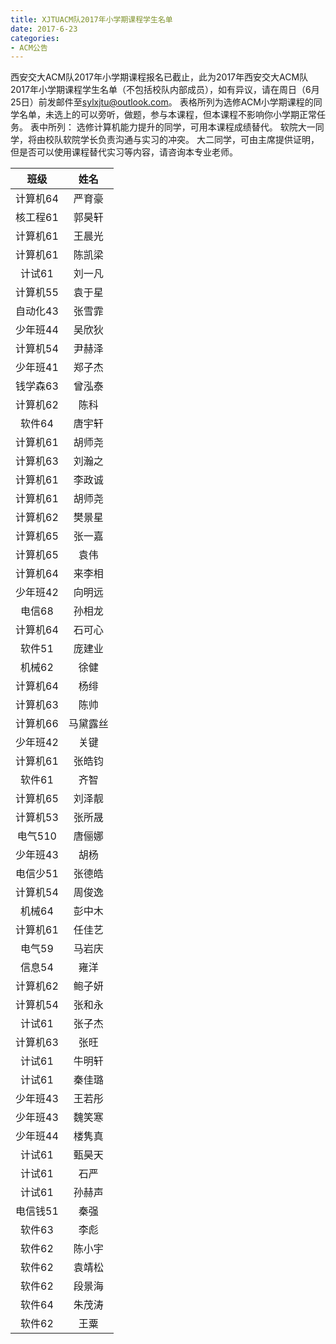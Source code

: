 ```yaml
---
title: XJTUACM队2017年小学期课程学生名单
date: 2017-6-23
categories:
- ACM公告
---
```


西安交大ACM队2017年小学期课程报名已截止，此为2017年西安交大ACM队2017年小学期课程学生名单（不包括校队内部成员），如有异议，请在周日（6月25日）前发邮件至[sylxjtu@outlook.com](mailto:sylxjtu@outlook.com)。
表格所列为选修ACM小学期课程的同学名单，未选上的可以旁听，做题，参与本课程，但本课程不影响你小学期正常任务。
表中所列：
选修计算机能力提升的同学，可用本课程成绩替代。
软院大一同学，将由校队软院学长负责沟通与实习的冲突。
大二同学，可由主席提供证明，但是否可以使用课程替代实习等内容，请咨询本专业老师。

<!--more-->

| **班级** | **姓名**  |
|:--------:|:----------:|
| 计算机64 | 严育豪   |
| 核工程61 | 郭昊轩   |
| 计算机61 | 王晨光   |
| 计算机61 | 陈凯梁   |
| 计试61   | 刘一凡   |
| 计算机55 | 袁于星   |
| 自动化43 | 张雪霏   |
| 少年班44 | 吴欣狄   |
| 计算机54 | 尹赫泽   |
| 少年班41 | 郑子杰   |
| 钱学森63 | 曾泓泰   |
| 计算机62 | 陈科     |
| 软件64   | 唐宇轩   |
| 计算机61 | 胡师尧   |
| 计算机63 | 刘瀚之   |
| 计算机61 | 李政诚   |
| 计算机61 | 胡师尧   |
| 计算机62 | 樊景星   |
| 计算机65 | 张一嘉   |
| 计算机65 | 袁伟     |
| 计算机64 | 来李相   |
| 少年班42 | 向明远   |
| 电信68   | 孙相龙   |
| 计算机64 | 石可心   |
| 软件51   | 庞建业   |
| 机械62   | 徐健     |
| 计算机64 | 杨绯     |
| 计算机63 | 陈帅     |
| 计算机66 | 马黛露丝 |
| 少年班42 | 关键     |
| 计算机61 | 张皓钧   |
| 软件61   | 齐智     |
| 计算机65 | 刘泽靓   |
| 计算机53 | 张所晟   |
| 电气510  | 唐俪娜   |
| 少年班43 | 胡杨     |
| 电信少51 | 张德皓   |
| 计算机54 | 周俊逸   |
| 机械64   | 彭中木   |
| 计算机61 | 任佳艺   |
| 电气59   | 马岩庆   |
| 信息54   | 雍洋     |
| 计算机62 | 鲍子妍   |
| 计算机54 | 张和永   |
| 计试61   | 张子杰   |
| 计算机63 | 张旺     |
| 计试61   | 牛明轩   |
| 计试61   | 秦佳璐   |
| 少年班43 | 王若彤   |
| 少年班43 | 魏笑寒   |
| 少年班44 | 楼隽真   |
| 计试61   | 甄昊天   |
| 计试61   | 石严     |
| 计试61   | 孙赫声   |
| 电信钱51 | 秦强     |
| 软件63   | 李彪     |
| 软件62   | 陈小宇   |
| 软件62   | 袁靖松   |
| 软件62   | 段景海   |
| 软件64   | 朱茂涛   |
| 软件62   | 王粟     |